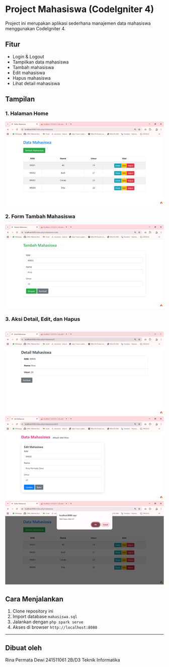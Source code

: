 # Project Mahasiswa (CodeIgniter 4)

Project ini merupakan aplikasi sederhana manajemen data mahasiswa menggunakan CodeIgniter 4.

## Fitur
- Login & Logout
- Tampilkan data mahasiswa
- Tambah mahasiswa
- Edit mahasiswa
- Hapus mahasiswa
- Lihat detail mahasiswa

## Tampilan

### 1. Halaman Home
![Tampilan Home](assets/screenshots/home.png)

### 2. Form Tambah Mahasiswa
![Form Tambah Mahasiswa](assets/screenshots/form-tambah.png)

### 3. Aksi Detail, Edit, dan Hapus
![Aksi Detail](assets/screenshots/detail.png)
![Aksi Edit](assets/screenshots/edit.png)
![Aksi Hapus](assets/screenshots/hapus.png)
---

## Cara Menjalankan
1. Clone repository ini
2. Import database `mahasiswa.sql`
3. Jalankan dengan `php spark serve`
4. Akses di browser `http://localhost:8080`

---

## Dibuat oleh
Rina Permata Dewi
241511061
2B/D3 Teknik Informatika